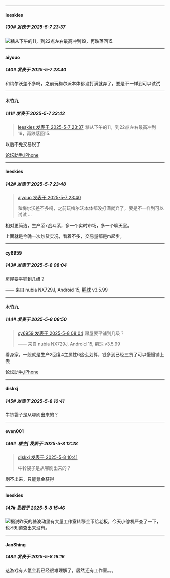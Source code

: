 ﻿
*****

####  leeskies  
##### 139#       发表于 2025-5-7 23:37

<img src="https://static.stage1st.com/image/smiley/face2017/011.png" referrerpolicy="no-referrer">糖从下午的11，到22点左右最高冲到19，再跌落回15.


*****

####  aiyouo  
##### 140#       发表于 2025-5-7 23:40

和梅尔沃差不多吗，之前玩梅尔沃本体都没打满就弃了，要是不一样到可以试试

*****

####  木竹九  
##### 141#       发表于 2025-5-7 23:42

<blockquote><a href="httphttps://stage1st.com/2b/forum.php?mod=redirect&amp;goto=findpost&amp;pid=67791286&amp;ptid=2249191" target="_blank">leeskies 发表于 2025-5-7 23:37</a>
糖从下午的11，到22点左右最高冲到19，再跌落回15.</blockquote>
以后不免交易税了

[论坛助手,iPhone](https://stage1st.com/2b//forum.php?mod=viewthread&amp;tid=2029836)


*****

####  leeskies  
##### 142#       发表于 2025-5-7 23:48

<blockquote><a href="httphttps://stage1st.com/2b/forum.php?mod=redirect&amp;goto=findpost&amp;pid=67791292&amp;ptid=2249191" target="_blank">aiyouo 发表于 2025-5-7 23:40</a>

和梅尔沃差不多吗，之前玩梅尔沃本体都没打满就弃了，要是不一样到可以试试 ...</blockquote>
相对更简洁，生产系x战斗系，多一个实时市场，多一个聊天室。

上面就是今晚一次炒货实况，看着不多，交易量都是m起步。


*****

####  cy6959  
##### 143#       发表于 2025-5-8 08:04

房屋要平铺到几级？

—— 来自 nubia NX729J, Android 15, [鹅球](https://www.pgyer.com/GcUxKd4w) v3.5.99


*****

####  木竹九  
##### 144#       发表于 2025-5-8 08:50

<blockquote><a href="httphttps://stage1st.com/2b/forum.php?mod=redirect&amp;goto=findpost&amp;pid=67791688&amp;ptid=2249191" target="_blank">cy6959 发表于 2025-5-8 08:04</a>
房屋要平铺到几级？

—— 来自 nubia NX729J, Android 15, 鹅球 v3.5.99</blockquote>
看身家。一般就是生产2回复4主属性6这么划算，钱多到已经三贤了可以慢慢铺上去

[论坛助手,iPhone](https://stage1st.com/2b//forum.php?mod=viewthread&amp;tid=2029836)


*****

####  diskxj  
##### 145#       发表于 2025-5-8 10:41

牛铃袋子是从哪刷出来的？


*****

####  even001  
##### 146#         楼主| 发表于 2025-5-8 12:28

<blockquote><a href="httphttps://stage1st.com/2b/forum.php?mod=redirect&amp;goto=findpost&amp;pid=67792332&amp;ptid=2249191" target="_blank">diskxj 发表于 2025-5-8 10:41</a>

牛铃袋子是从哪刷出来的？</blockquote>
刷不出来，只能氪金获得


*****

####  leeskies  
##### 147#       发表于 2025-5-8 15:46

<img src="https://static.stage1st.com/image/smiley/face2017/003.png" referrerpolicy="no-referrer">据说昨天的糖波动里有大量工作室转移金币给老板，今天小停机严查了一下，也不知道查出来没有。


*****

####  JanShing  
##### 148#       发表于 2025-5-8 16:16

这游戏有人氪金我已经很难理解了，居然还有工作室。。。

